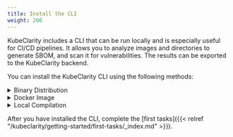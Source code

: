 ```yaml
---
title: Install the CLI
weight: 200
---
```


KubeClarity includes a CLI that can be run locally and is especially useful for CI/CD pipelines. It allows you to analyze images and directories to generate SBOM, and scan it for vulnerabilities. The results can be exported to the KubeClarity backend.

You can install the KubeClarity CLI using the following methods:

<details><summary>Binary Distribution</summary><p>

1. Download the release distribution for your OS from the [releases page](https://github.com/openclarity/kubeclarity/releases).
1. Unpack the `kubeclarity-cli` binary, then add it to your PATH.

</p></details>

<details><summary>Docker Image</summary><p>

A Docker image is available at `ghcr.io/openclarity/kubeclarity-cli` with list of
available tags [here](https://github.com/openclarity/kubeclarity/pkgs/container/kubeclarity-cli/versions).

</p></details>

<details><summary>Local Compilation</summary><p>

```shell
make cli
```

Copy `./cli/bin/cli` to your PATH under `kubeclarity-cli`.

</p></details>

After you have installed the CLI, complete the [first tasks]({{< relref "/kubeclarity/getting-started/first-tasks/_index.md" >}}).
